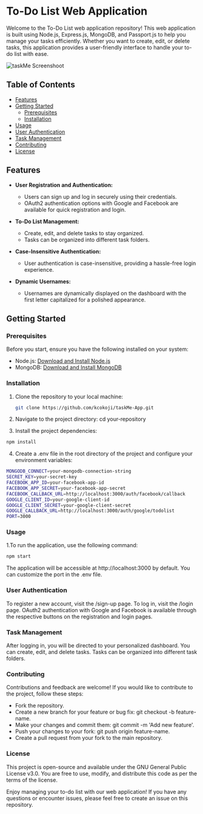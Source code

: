 # To-Do List Web Application

Welcome to the To-Do List web application repository! This web application is built using Node.js, Express.js, MongoDB, and Passport.js to help you manage your tasks efficiently. Whether you want to create, edit, or delete tasks, this application provides a user-friendly interface to handle your to-do list with ease.

![taskMe Screenshoot](https://github.com/kcokoji/taskMe-App/assets/100976015/171b9f38-7c1d-4975-b2a4-af25a9852d2e)


## Table of Contents

- [Features](#features)
- [Getting Started](#getting-started)
  - [Prerequisites](#prerequisites)
  - [Installation](#installation)
- [Usage](#usage)    
- [User Authentication](#user-authentication)
- [Task Management](#task-management)
- [Contributing](#contributing)
- [License](#license)

## Features
- **User Registration and Authentication:**
  - Users can sign up and log in securely using their credentials.
  - OAuth2 authentication options with Google and Facebook are available for quick registration and login.

- **To-Do List Management:**
  - Create, edit, and delete tasks to stay organized.
  - Tasks can be organized into different task folders.

- **Case-Insensitive Authentication:**
  - User authentication is case-insensitive, providing a hassle-free login experience.

- **Dynamic Usernames:**
  - Usernames are dynamically displayed on the dashboard with the first letter capitalized for a polished appearance.

## Getting Started

### Prerequisites

Before you start, ensure you have the following installed on your system:

- Node.js: [Download and Install Node.js](https://nodejs.org/)
- MongoDB: [Download and Install MongoDB](https://www.mongodb.com/try/download/community)

### Installation

1. Clone the repository to your local machine:

   ```bash
   git clone https://github.com/kcokoji/taskMe-App.git
   
2. Navigate to the project directory:
   cd your-repository
3. Install the project dependencies:
```bash
npm install 
```
4. Create a .env file in the root directory of the project and configure your environment variables:
```bash
MONGODB_CONNECT=your-mongodb-connection-string
SECRET_KEY=your-secret-key
FACEBOOK_APP_ID=your-facebook-app-id
FACEBOOK_APP_SECRET=your-facebook-app-secret
FACEBOOK_CALLBACK_URL=http://localhost:3000/auth/facebook/callback
GOOGLE_CLIENT_ID=your-google-client-id
GOOGLE_CLIENT_SECRET=your-google-client-secret
GOOGLE_CALLBACK_URL=http://localhost:3000/auth/google/todolist
PORT=3000
```

### Usage
1.To run the application, use the following command:
```bash
npm start
```
The application will be accessible at http://localhost:3000 by default. You can customize the port in the .env file.

### User Authentication
To register a new account, visit the /sign-up page.
To log in, visit the /login page.
OAuth2 authentication with Google and Facebook is available through the respective buttons on the registration and login pages.


### Task Management
After logging in, you will be directed to your personalized dashboard.
You can create, edit, and delete tasks.
Tasks can be organized into different task folders.

### Contributing
Contributions and feedback are welcome! If you would like to contribute to the project, follow these steps:

- Fork the repository.
- Create a new branch for your feature or bug fix: git checkout -b feature-name.
- Make your changes and commit them: git commit -m 'Add new feature'.
- Push your changes to your fork: git push origin feature-name.
- Create a pull request from your fork to the main repository.

### License
This project is open-source and available under the GNU General Public License v3.0. You are free to use, modify, and distribute this code as per the terms of the license.

Enjoy managing your to-do list with our web application! If you have any questions or encounter issues, please feel free to create an issue on this repository.
